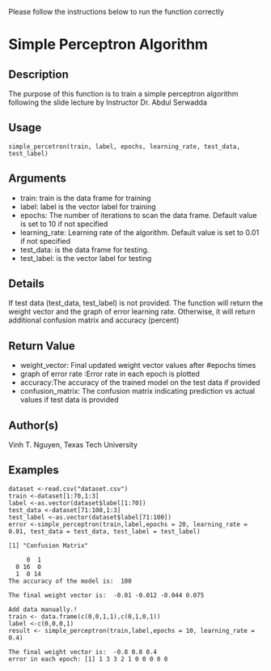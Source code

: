 Please follow the instructions below to run the function correctly
# Simple Perceptron Algorithm

## Description

The purpose of this function is to train a simple perceptron algorithm following the slide lecture by Instructor Dr. Abdul Serwadda

## Usage
```
simple_percetron(train, label, epochs, learning_rate, test_data, test_label)
```
## Arguments

* train: train is the data frame for training
* label: label is the vector label for training
* epochs: The number of iterations to scan the data frame. Default value is set to 10 if not specified
* learning_rate: Learning rate of the algorithm. Default value is set to 0.01 if not specified
* test_data: is the data frame for testing.	
* test_label: is the vector label for testing

## Details

If test data (test_data, test_label) is not provided. The function will return the weight vector and the graph of error learning rate. Otherwise, it will return additional confusion matrix and accuracy (percent)

## Return Value

* weight_vector: Final updated weight vector values after #epochs times
* graph of error rate	:Error rate in each epoch is plotted
* accuracy:The accuracy of the trained model on the test data if provided
* confusion_matrix: The confusion matrix indicating prediction vs actual values if test data is provided

## Author(s)

Vinh T. Nguyen, Texas Tech University

## Examples

```
dataset <-read.csv("dataset.csv")
train <-dataset[1:70,1:3]
label <-as.vector(dataset$label[1:70])
test_data <-dataset[71:100,1:3]
test_label <-as.vector(dataset$label[71:100])
error <-simple_perceptron(train,label,epochs = 20, learning_rate = 0.01, test_data = test_data, test_label = test_label)

[1] "Confusion Matrix"

     0  1
  0 16  0
  1  0 14
The accuracy of the model is:  100

The final weight vector is:  -0.01 -0.012 -0.044 0.075

Add data manually.!
train <- data.frame(c(0,0,1,1),c(0,1,0,1))
label <-c(0,0,0,1)
result <- simple_perceptron(train,label,epochs = 10, learning_rate = 0.4)

The final weight vector is:  -0.8 0.8 0.4
error in each epoch: [1] 1 3 3 2 1 0 0 0 0 0
```
